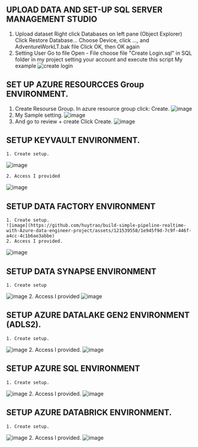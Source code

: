 ## UPLOAD DATA AND SET-UP SQL SERVER MANAGEMENT STUDIO 

1. Upload dataset
Right click Databases on left pane (Object Explorer)
Click Restore Database...
Choose Device, click ..., and  AdventureWorkLT.bak file
Click OK, then OK again
2. Setting User
Go to file Open - File choose file "Create Login.sql" in SQL folder in my project setting your account and execute this script
My example
![create login](https://github.com/huytrao/build-simple-pipeline-realtime-with-Azure-data-engineer-project/assets/121539558/a2214626-15b0-40d7-a051-51681d1bdb7f)

## SET UP AZURE RESOURCCES Group ENVIRONMENT.
1. Create Resourse Group.
    In azure resource group click: Create.
![image](https://github.com/huytrao/build-simple-pipeline-realtime-with-Azure-data-engineer-project/assets/121539558/ec763330-531f-4d23-b07b-879bfa5a862e)
2. My Sample setting.
![image](https://github.com/huytrao/build-simple-pipeline-realtime-with-Azure-data-engineer-project/assets/121539558/2e74fa0d-acf2-4f62-a2bf-bf7dd9bcee5a)
3. And go to review + create Click Create.
![image](https://github.com/huytrao/build-simple-pipeline-realtime-with-Azure-data-engineer-project/assets/121539558/fcc4a2f8-33b3-4218-84f5-ef51137f3465)

## SETUP KEYVAULT ENVIRONMENT.
    1. Create setup.
![image](https://github.com/huytrao/build-simple-pipeline-realtime-with-Azure-data-engineer-project/assets/121539558/a1d8521f-a14d-4d73-b12f-3b81693a2086)
    
    2. Access I provided
![image](https://github.com/huytrao/build-simple-pipeline-realtime-with-Azure-data-engineer-project/assets/121539558/e21d1c36-3f36-4192-a865-73c2d66b95f1)

## SETUP DATA FACTORY ENVIRONMENT
    1. Create setup.
    ![image](https://github.com/huytrao/build-simple-pipeline-realtime-with-Azure-data-engineer-project/assets/121539558/1e945f9d-7c9f-446f-a4cc-4c1b6ae3abbe)
    2. Access I provided.
![image](https://github.com/huytrao/build-simple-pipeline-realtime-with-Azure-data-engineer-project/assets/121539558/d00b43c0-5954-4f8c-8fe0-0ff7b92a8a0e)
## SETUP DATA SYNAPSE ENVIRONMENT
    1. Create setup 
![image](https://github.com/huytrao/build-simple-pipeline-realtime-with-Azure-data-engineer-project/assets/121539558/701014ce-9794-49a1-a67c-d789b693a69a)
    2. Access I provided
![image](https://github.com/huytrao/build-simple-pipeline-realtime-with-Azure-data-engineer-project/assets/121539558/77a670f6-4f13-4139-b882-746d20f181d7)
## SETUP AZURE DATALAKE GEN2 ENVIRONMENT (ADLS2).
    1. Create setup.
![image](https://github.com/huytrao/build-simple-pipeline-realtime-with-Azure-data-engineer-project/assets/121539558/dc916192-92ad-48ff-9142-d33c572a9c4a)
    2. Access I provided.
![image](https://github.com/huytrao/build-simple-pipeline-realtime-with-Azure-data-engineer-project/assets/121539558/d57d6d9a-5382-4461-a65d-7a917b5f55fb)
## SETUP AZURE SQL ENVIRONMENT 
    1. Create setup.
![image](https://github.com/huytrao/build-simple-pipeline-realtime-with-Azure-data-engineer-project/assets/121539558/77f0669b-3de5-4b88-9c78-0f55401cf9d9)
    2. Access I provided.
![image](https://github.com/huytrao/build-simple-pipeline-realtime-with-Azure-data-engineer-project/assets/121539558/f21786e2-0bac-48de-865d-189149a5fbb4)
## SETUP AZURE DATABRICK ENVIRONMENT.
    1. Create setup.
![image](https://github.com/huytrao/build-simple-pipeline-realtime-with-Azure-data-engineer-project/assets/121539558/fe08d55a-104e-4848-88e4-14c9cac8525a)
    2. Access I provided.
![image](https://github.com/huytrao/build-simple-pipeline-realtime-with-Azure-data-engineer-project/assets/121539558/a62af0a2-6838-4019-9146-72125b455667)
